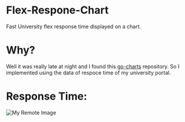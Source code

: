 # Flex-Respone-Chart
Fast University flex response time displayed on a chart.

# Why?
Well it was really late at night and I found this [go-charts](https://github.com/go-echarts/go-echarts) repository. So I implemented using the data of respoce time of my university portal.

# Response Time:
![My Remote Image](relative%20https://github.com/Rehmanareeb/Flex-Respone-Chart/blob/main/Request_Response.png?raw=true "Title")
